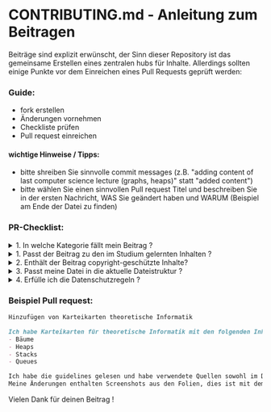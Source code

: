 # CONTRIBUTING.md - Anleitung zum Beitragen
Beiträge sind explizit erwünscht, der Sinn dieser Repository ist das gemeinsame Erstellen eines zentralen hubs für Inhalte.
Allerdings sollten einige Punkte vor dem Einreichen eines Pull Requests geprüft werden:


### Guide:
- fork erstellen 
- Änderungen vornehmen
- Checkliste prüfen
- Pull request einreichen


#### wichtige Hinweise / Tipps:
- bitte shreiben Sie sinnvolle commit messages (z.B. "adding content of last computer science lecture (graphs, heaps)" statt "added content")
- bitte wählen Sie einen sinnvollen Pull request Titel und beschreiben Sie in der ersten Nachricht, WAS Sie geändert haben und WARUM (Beispiel am Ende der Datei zu finden)


### PR-Checklist:

<details>
<summary> 1. In welche Kategorie fällt mein Beitrag ? </summary>

Beim Beitragen muss zwischen mehreren Kategorieren unterschieden werden:
1. repo-maintenance     - Pull requests, die Dateien, die in falschen Ordnern liegen bewegen oder andere administratorische Aufgaben erfüllen
2. content-addition     - Pull requests, die neuen Inhalt hinzufügen (dies beinhaltet neue Dateien oder das Fortschreiben existierender Dateien)
3. content-edit         - Pull requests die Fehler in Inhalten korrigieren

Diese Aufteilung findet sich auch in der Aufteilung der Labels wieder.
Falls Sie sich bei ihrem Pull request nicht ganz sicher, in welche Kategorie er passt, nutzen Sie bitte das 'not-categorized' - Label oder fügen Sie einen entsprechenden Hinweis im Titel ein. 

</details>




<details>
<summary> 1. Passt der Beitrag zu den im Studium gelernten Inhalten ? </summary>

Der Inhalt sollte zu dem, was in den Vorlesungen vermittelt wird, passen.
Weiterführende Inhalte sind zwar oft spannend und interessant, gehören jedoch nicht zu den zu lernenden Inhalten und sollten deshalb vermieden werden.

</details>

<details>
<summary> 2. Enthält der Beitrag copyright-geschützte Inhalte? </summary>

Es ist wichtig, dass nur Inhalte hinzugefügt werden, die entweder selbst erstellt wurden oder von dem Inhaber des Copyrights explizit für diese Art der Verwendung freigegeben wurde.
Dies bedeutet, dass das Hinzufügen von Vorlsungsfolien (sei es direkt oder indirekt in Karteikarten etc.) nur mit expliziter Zustimmung des jeweiligen Professors erfolgen darf.
Bei der Verwendung geschützter Inhalte muss zudem ein Eintrag in [sources.md](sources.md) erfolgen.

</details>



<details>
<summary> 3. Passt meine Datei in die aktuelle Dateistruktur ? </summary>

Um die Lerninhalte sinnvoll zu strukturieren gibt es eine festgelegte Dateistruktur.
Diese Datenstruktur sollte gewahrt werden. Die aktuelle Struktur kann [hier](file_structure.txt) angeschaut werden

</details>


<details>
<summary> 4. Erfülle ich die Datenschutzregeln ? </summary>

Wichtig für den Datenschutz in diesem Kontext ist:
- das Weglassen von Namen und Daten zu Dozenten
- Weglassen von Links zu offizillen oder inoffiziellen Studienseiten (z.B. Links zu Moodle etc.)

Selbstverständlich gilt auch für diese repository die DSGVO

</details>





### Beispiel Pull request:
```markdown
Hinzufügen von Karteikarten theoretische Informatik
```

```markdown
Ich habe Karteikarten für theoretische Informatik mit den folgenden Inhalten erstellt:
- Bäume
- Heaps
- Stacks
- Queues

Ich habe die guidelines gelesen und habe verwendete Quellen sowohl im Dokument als ich in sources.md angegeben und die Legalität des uploads geprüft.
Meine Änderungen enthalten Screenshots aus den Folien, dies ist mit dem Dozenten abgeklärt.


```



Vielen Dank für deinen Beitrag !
